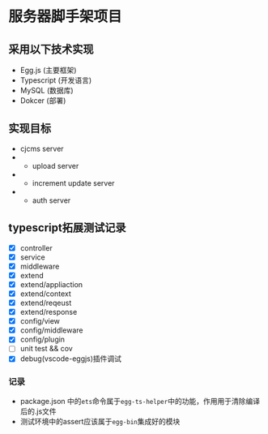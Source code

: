 # 服务器脚手架项目

## 采用以下技术实现

- Egg.js (主要框架)
- Typescript (开发语言)
- MySQL (数据库)
- Dokcer (部署)

## 实现目标

- cjcms server
- - upload server
- - increment update server
- - auth server

## typescript拓展测试记录

- [x] controller
- [x] service
- [x] middleware
- [x] extend
- [x] extend/appliaction
- [x] extend/context
- [x] extend/reqeust
- [x] extend/response
- [x] config/view
- [x] config/middleware
- [x] config/plugin
- [ ] unit test && cov
- [x] debug(vscode-eggjs)插件调试

### 记录

- package.json 中的`ets`命令属于`egg-ts-helper`中的功能，作用用于清除编译后的.js文件
- 测试环境中的assert应该属于`egg-bin`集成好的模块